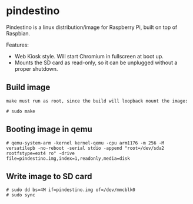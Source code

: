 pindestino
==========

Pindestino is a linux distribution/image for Raspberry Pi, built on top of Raspbian.

Features:
* Web Kiosk style. Will start Chromium in fullscreen at boot up.
* Mounts the SD card as read-only, so it can be unplugged without a proper shutdown.
 

Build image
-----------

	make must run as root, since the build will loopback mount the image:

	# sudo make


Booting image in qemu
---------------------

	# qemu-system-arm -kernel kernel-qemu -cpu arm1176 -m 256 -M versatilepb -no-reboot -serial stdio -append "root=/dev/sda2 rootfstype=ext4 ro" -drive file=pindestino.img,index=1,readonly,media=disk


Write image to SD card
----------------------

	# sudo dd bs=4M if=pindestino.img of=/dev/mmcblk0
	# sudo sync
